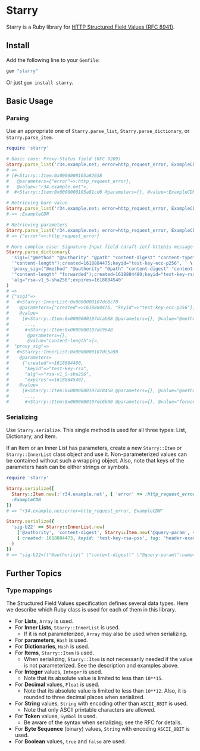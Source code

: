 # Starry

Starry is a Ruby library for [HTTP Structured Field Values (RFC 8941)](https://www.rfc-editor.org/rfc/rfc8941.html).

## Install

Add the following line to your `Gemfile`:

```ruby
gem "starry"
```

Or just `gem install starry`.

## Basic Usage

### Parsing

Use an appropriate one of `Starry.parse_list`, `Starry.parse_dictionary`, or `Starry.parse_item`.

```ruby
require 'starry'

# Basic case: Proxy-Status field (RFC 9209)
Starry.parse_list('r34.example.net; error=http_request_error, ExampleCDN')
# =>
# [#<Starry::Item:0x0000000105a82658
#   @parameters={"error"=>:http_request_error},
#   @value=:"r34.example.net">,
#  #<Starry::Item:0x0000000105a81cd0 @parameters={}, @value=:ExampleCDN>]

# Retrieving bare value
Starry.parse_list('r34.example.net; error=http_request_error, ExampleCDN')[1].value
# => :ExampleCDN

# Retrieving parameters
Starry.parse_list('r34.example.net; error=http_request_error, ExampleCDN')[0].parameters
# => {"error"=>:http_request_error}

# More complex case: Signature-Input field (draft-ietf-httpbis-message-signatures)
Starry.parse_dictionary(
  'sig1=("@method" "@authority" "@path" "content-digest" "content-type" ' \
  '"content-length");created=1618884475;keyid="test-key-ecc-p256", ' \
  'proxy_sig=("@method" "@authority" "@path" "content-digest" "content-type" ' \
  '"content-length" "forwarded");created=1618884480;keyid="test-key-rsa";' \
  'alg="rsa-v1_5-sha256";expires=1618884540'
)
# =>
# {"sig1"=>
#   #<Starry::InnerList:0x0000000107dc8c70
#    @parameters={"created"=>1618884475, "keyid"=>"test-key-ecc-p256"},
#    @value=
#     [#<Starry::Item:0x0000000107dcab88 @parameters={}, @value="@method">,
#      ...,
#      #<Starry::Item:0x0000000107dc9648
#       @parameters={},
#       @value="content-length">]>,
#  "proxy_sig"=>
#   #<Starry::InnerList:0x0000000107dc5a98
#    @parameters=
#     {"created"=>1618884480,
#      "keyid"=>"test-key-rsa",
#      "alg"=>"rsa-v1_5-sha256",
#      "expires"=>1618884540},
#    @value=
#     [#<Starry::Item:0x0000000107dc8450 @parameters={}, @value="@method">,
#      ...,
#      #<Starry::Item:0x0000000107dc6b00 @parameters={}, @value="forwarded">]>}
```

### Serializing

Use `Starry.serialize`. This single method is used for all three types: List, Dictionary, and Item.

If an Item or an Inner List has parameters, create a new `Starry::Item` or `Starry::InnerList` class object and use it. Non-parameterized values can be contained without such a wrapping object. Also, note that keys of the parameters hash can be either strings or symbols.

```ruby
require 'starry'

Starry.serialize([
  Starry::Item.new(:'r34.example.net', { 'error' => :http_request_error }),
  :ExampleCDN
])
# => "r34.example.net;error=http_request_error, ExampleCDN"

Starry.serialize({
  'sig-b22' => Starry::InnerList.new(
    ['@authority', 'content-digest', Starry::Item.new('@query-param', { name: 'Pet' })],
    { created: 1618884473, keyid: 'test-key-rsa-pss', tag: 'header-example' }
  )
})
# => "sig-b22=(\"@authority\" \"content-digest\" \"@query-param\";name=\"Pet\");created=1618884473;keyid=\"test-key-rsa-pss\";tag=\"header-example\""
```

## Further Topics

### Type mappings

The Structured Field Values specification defines several data types. Here we describe which Ruby class is used for each of them in this library.

- For **Lists**, `Array` is used.
- For **Inner Lists**, `Starry::InnerList` is used.
    - If it is not parameterized, `Array` may also be used when serializing.
- For **parameters**, `Hash` is used.
- For **Dictionaries**, `Hash` is used.
- For **Items**, `Starry::Item` is used.
    - When serializing, `Starry::Item` is not necessarily needed if the value is not parameterized. See the description and examples above.
- For **Integer** values, `Integer` is used.
    - Note that its absolute value is limited to less than `10**15`.
- For **Decimal** values, `Float` is used.
    - Note that its absolute value is limited to less than `10**12`. Also, it is rounded to three decimal places when serialized.
- For **String** values, `String` with encoding other than `ASCII_8BIT` is used.
    - Note that only ASCII printable characters are allowed.
- For **Token** values, `Symbol` is used.
    - Be aware of the syntax when serializing; see the RFC for details.
- For **Byte Sequence** (binary) values, `String` with encoding `ASCII_8BIT` is used.
- For **Boolean** values, `true` and `false` are used.

